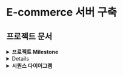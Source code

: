 # E-commerce 서버 구축

## 프로젝트 문서 

<details>
  <summary><b>프로젝트 Milestone</b></summary>
<a href="https://github.com/users/onetaek/projects/4/views/1">
    <img src="https://github.com/user-attachments/assets/2115fb9f-fd94-4823-ac1c-fba02c8d58d7" />
<a/>

- github의 project 와 milestones 기능을 사용하여 작성하였습니다.
- 이미지를 클릭하시면 자세한 내용을 확인할 수 있습니다.

</details>

<details>
  <summary><b>도메인 모델링</b></summary>
<a href="https://lucid.app/lucidchart/c90bb540-962e-46a2-b01a-c3a065a2714e/edit?viewport_loc=-1053%2C-547%2C2367%2C1030%2C0_0&invitationId=inv_0471bdc9-2ac0-4a1f-99e6-2adcd636f258">
    <img src="https://github.com/user-attachments/assets/ab58869d-674a-44e7-95bf-a709f670d0ff" />
<a/>
- 요구사항에 맞는 어떤 `객체`를 도출해낼 것인가? 어떤 `메세지`를 전달할 것인가? 를 생각하며 모델링 하였습니다.

</details>

<details>
  <summary><b>시퀀스 다이어그램</b></summary>

1. 잔액 충전 / 조회 시나리오
```mermaid
sequenceDiagram
    participant 사용자
    participant 잔액

    사용자->>잔액: 충전 요청 (금액)
    alt 충전 성공
        잔액-->>사용자: 충전 완료
    else 충전 실패
        잔액-->>사용자: 충전 실패 응답
    end

    사용자->>잔액: 잔액 조회 요청
    잔액->>사용자: 잔액 정보 반환
```

2. 상품 조회 시나리오

```mermaid
sequenceDiagram
    participant 사용자
    participant 상품

    사용자->>상품: 상품 정보 조회 요청
    상품->>사용자: 상품 목록 반환 (ID, 이름, 가격, 잔여수량)
```

3. 주문 / 결제 시나리오
```mermaid
sequenceDiagram
    participant 사용자
    participant 주문
    participant 잔액
    participant 재고
    participant 결제

    사용자->>주문: 주문 요청 (상품 ID, 수량 목록)
    주문->>잔액: 잔액 확인 요청
    alt 잔액 충분
        잔액-->>주문: 잔액 충분

        주문->>재고: 재고 확인 요청
        alt 재고 충분
            재고-->>주문: 재고 확인 성공

            주문->>결제: 결제 요청
            결제->>잔액: 잔액 차감 요청
            alt 차감 성공
                잔액-->>결제: 잔액 차감 완료
                결제-->>주문: 결제 성공

                주문->>재고: 재고 차감 요청
                재고->>재고: 재고 차감 처리
                재고-->>주문: 재고 차감 완료

                주문-->>사용자: 주문 완료
            else 차감 실패
                잔액-->>결제: 차감 실패
                결제-->>주문: 결제 실패
                주문-->>사용자: 주문 실패 - 잔액 차감 오류
            end
        else 재고 부족
            재고-->>주문: 재고 부족
            주문-->>사용자: 주문 실패 - 재고 부족
        end
    else 잔액 부족
        잔액-->>주문: 잔액 부족
        주문-->>사용자: 주문 실패 - 잔액 부족
    end

```

4. 인기 판매 상품 조회 시나리오
```mermaid
sequenceDiagram
    participant 사용자
    participant 주문
    participant 상품

    사용자->>주문: 인기 상품 조회 요청 (최근 3일)
    주문->>상품: 판매 통계 조회 요청

    상품->>주문: 인기 상품 목록 반환 (상위 5개)
    주문->>사용자: 인기 상품 정보 반환
```

5-1. 장바구니에 상품 추가
```mermaid
sequenceDiagram
    participant 사용자
    participant 장바구니
    participant 장바구니항목

    사용자->>장바구니: 상품 추가 요청 (상품 ID, 수량)
    alt 장바구니 존재
        장바구니->>장바구니항목: 상품 항목 조회 (상품 ID)
        alt 상품 존재
            장바구니항목->>장바구니항목: 수량 업데이트
            장바구니항목-->>장바구니: 업데이트 완료
        else 상품 미존재
            장바구니->>장바구니항목: 새로운 상품 항목 추가
            장바구니항목-->>장바구니: 추가 완료
        end
    else 장바구니 미존재
        장바구니->>장바구니: 새로운 장바구니 생성
        장바구니->>장바구니항목: 상품 항목 추가
        장바구니항목-->>장바구니: 추가 완료
    end
    장바구니-->>사용자: 상품 추가 완료

```

5-2. 장바구니에서 상품 삭제
```mermaid
sequenceDiagram
    participant 사용자
    participant 장바구니
    participant 장바구니항목

    사용자->>장바구니: 상품 삭제 요청 (상품 ID)
    장바구니->>장바구니항목: 상품 항목 조회 (상품 ID)
    alt 상품 존재
        장바구니항목->>장바구니항목: 항목 삭제
        장바구니항목-->>장바구니: 삭제 완료
        장바구니-->>사용자: 상품 삭제 완료
    else 상품 미존재
        장바구니-->>사용자: 삭제 실패 - 상품 없음
    end

```

5-3. 장바구니 조회
```mermaid
sequenceDiagram
    participant 사용자
    participant 장바구니
    participant 장바구니항목
    participant 상품

    사용자->>장바구니: 장바구니 조회 요청
    장바구니->>장바구니항목: 장바구니 항목 조회
    장바구니항목->>상품: 상품 정보 조회 (상품 ID)
    상품-->>장바구니항목: 상품 정보 반환 (이름, 가격)
    장바구니항목-->>장바구니: 장바구니 항목 정보 반환
    장바구니-->>사용자: 장바구니 목록 반환 (상품 이름, 수량, 가격)
```
